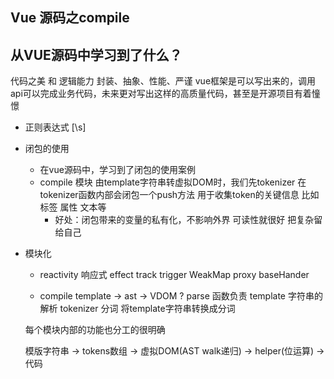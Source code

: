 ## Vue 源码之compile

## 从VUE源码中学习到了什么？
  代码之美 和 逻辑能力  封装、抽象、性能、严谨
  vue框架是可以写出来的，调用api可以完成业务代码，未来更对写出这样的高质量代码，甚至是开源项目有着憧憬

- 正则表达式
  [\s]

- 闭包的使用
  - 在vue源码中，学习到了闭包的使用案例
  - compile 模块 由template字符串转虚拟DOM时，我们先tokenizer
    在tokenizer函数内部会闭包一个push方法 用于收集token的关键信息
    比如标签 属性 文本等 
    - 好处：闭包带来的变量的私有化，不影响外界 可读性就很好 把复杂留给自己

- 模块化
  - reactivity 响应式
    effect track trigger WeakMap
    proxy
    baseHander

  - compile
      template -> ast -> VDOM
      ?
      parse 函数负责 template 字符串的解析
      tokenizer 分词 将template字符串转换成分词
      <div id="#app">

  每个模块内部的功能也分工的很明确

  模版字符串 ->  tokens数组  -> 虚拟DOM(AST walk递归) -> helper(位运算) -> 代码
